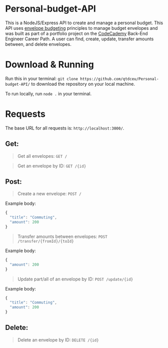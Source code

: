 # Personal-budget-API
This is a NodeJS/Express API to create and manage a personal budget. This API uses [envelope budgeting](https://www.thebalance.com/what-is-envelope-budgeting-1293682) principles to manage budget envelopes and was built as part of a portfolio project on the [CodeCademy](https://www.codecademy.com) Back-End Engineer Career Path. A user can find, create, update, transfer amounts between, and delete envelopes.

# Download & Running

Run this in your terminal: `git clone https://github.com/qtdceu/Personal-budget-API/` to download the repository on your local machine. 

To run locally, run `node .` in your terminal.

# Requests

The base URL for all requests is: `http://localhost:3000/`. 

## Get:

> Get all envelopes: `GET /`

> Get an envelope by ID: `GET /{id}`

## Post:

> Create a new envelope: `POST /`

Example body: 

```js
{
  "title": "Commuting",
  "amount": 200
}
```



> Transfer amounts between envelopes: `POST /transfer/{fromId}/{toId}`

Example body:

```js
{
  "amount": 200
}
```



> Update part/all of an envelope by ID: `POST /update/{id}`

Example body: 

```js
{
  "title": "Commuting",
  "amount": 200
}
```

## Delete:

> Delete an envelope by ID: `DELETE /{id}`

